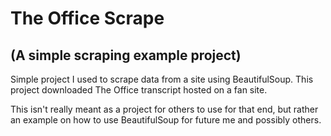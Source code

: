 # The Office Scrape
## (A simple scraping example project)

Simple project I used to scrape data from a site using BeautifulSoup.  This project downloaded The Office transcript hosted on a fan site.

This isn't really meant as a project for others to use for that end, but rather an example on how to use BeautifulSoup for future me and possibly others.


